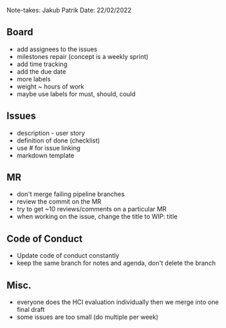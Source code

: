 Note-takes: Jakub Patrik
Date: 22/02/2022

## Board
- add assignees to the issues
- milestones repair (concept is a weekly sprint)
- add time tracking
- add the due date
- more labels
- weight ~ hours of work
- maybe use labels for must, should, could

## Issues
- description - user story
- definition of done (checklist)
- use # for issue linking
- markdown template

## MR
- don't merge failing pipeline branches
- review the commit on the MR
- try to get ~10 reviews/comments on a particular MR
- when working on the issue, change the title to WIP: title

## Code of Conduct
- Update code of conduct constantly
- keep the same branch for notes and agenda, don't delete the branch

## Misc.
- everyone does the HCI evaluation individually then we merge into one final draft
- some issues are too small (do multiple per week)
